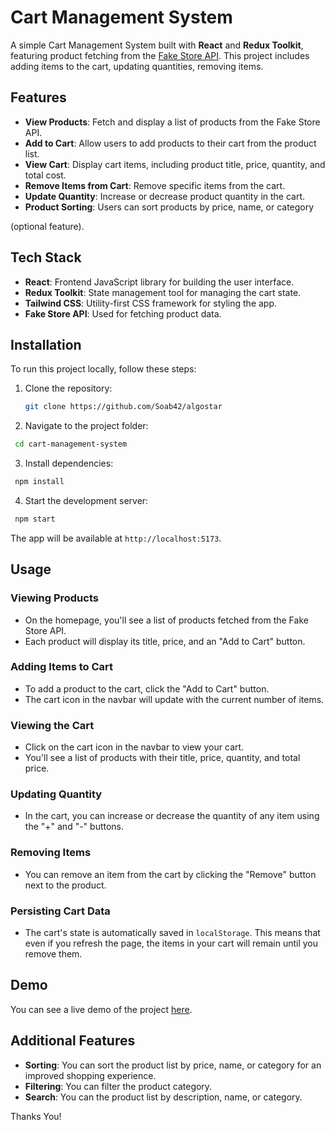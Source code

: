 # Cart Management System

A simple Cart Management System built with **React** and **Redux Toolkit**, featuring product fetching from the [Fake Store API](https://fakestoreapi.com/products). This project includes adding items to the cart, updating quantities, removing items.

## Features

- **View Products**: Fetch and display a list of products from the Fake Store API.
- **Add to Cart**: Allow users to add products to their cart from the product list.
- **View Cart**: Display cart items, including product title, price, quantity, and total cost.
- **Remove Items from Cart**: Remove specific items from the cart.
- **Update Quantity**: Increase or decrease product quantity in the cart.
- **Product Sorting**: Users can sort products by price, name, or category

(optional feature).

## Tech Stack

- **React**: Frontend JavaScript library for building the user interface.
- **Redux Toolkit**: State management tool for managing the cart state.
- **Tailwind CSS**: Utility-first CSS framework for styling the app.
- **Fake Store API**: Used for fetching product data.

## Installation

To run this project locally, follow these steps:

1. Clone the repository:

   ```bash
   git clone https://github.com/Soab42/algostar
   ```

2. Navigate to the project folder:

```bash
 cd cart-management-system
```

3. Install dependencies:

```bash
 npm install
```

4. Start the development server:

```bash
 npm start
```

The app will be available at `http://localhost:5173`.

## Usage

### Viewing Products

- On the homepage, you'll see a list of products fetched from the Fake Store API.
- Each product will display its title, price, and an "Add to Cart" button.

### Adding Items to Cart

- To add a product to the cart, click the "Add to Cart" button.
- The cart icon in the navbar will update with the current number of items.

### Viewing the Cart

- Click on the cart icon in the navbar to view your cart.
- You'll see a list of products with their title, price, quantity, and total price.

### Updating Quantity

- In the cart, you can increase or decrease the quantity of any item using the "+" and "-" buttons.

### Removing Items

- You can remove an item from the cart by clicking the "Remove" button next to the product.

### Persisting Cart Data

- The cart's state is automatically saved in `localStorage`. This means that even if you refresh the page, the items in your cart will remain until you remove them.

## Demo

You can see a live demo of the project [here](https://algostar-rho.vercel.app/).

## Additional Features

- **Sorting**: You can sort the product list by price, name, or category for an improved shopping experience.
- **Filtering**: You can filter the product category.
- **Search**: You can the product list by description, name, or category.

Thanks You!
